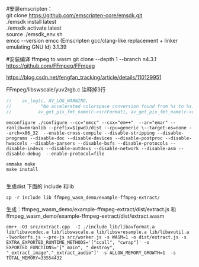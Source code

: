 #安装emscripten：  
git clone https://github.com/emscripten-core/emsdk.git  
./emsdk install latest  
./emsdk activate latest  
source ./emsdk_env.sh  
emcc --version
emcc (Emscripten gcc/clang-like replacement + linker emulating GNU ld) 3.1.39  



#安装编译 ffmpeg to wasm
git clone --depth 1 --branch n4.3.1 https://github.com/FFmpeg/FFmpeg  



https://blog.csdn.net/fengfan_tracking/article/details/110129951

FFmpeg/libswscale/yuv2rgb.c
注释掉3行
``` c
//    av_log(c, AV_LOG_WARNING,
//           "No accelerated colorspace conversion found from %s to %s.\n",
//          av_get_pix_fmt_name(c->srcFormat), av_get_pix_fmt_name(c->dstFormat));
```

``` shell
emconfigure ./configure --cc="emcc" --cxx="em++"  --ar="emar" --ranlib=emranlib --prefix=$(pwd)/dist --cpu=generic \--target-os=none --arch=x86_32  --enable-cross-compile --disable-stripping --disable-programs --disable-doc --disable-devices --disable-postproc --disable-hwaccels --disable-parsers --disable-bsfs --disable-protocols --disable-indevs --disable-outdevs --disable-network --disable-asm --disable-debug  --enable-protocol=file

emmake make 
make install 


```
生成dist 下面的 include 和lib
```shell
cp -r include lib ffmpeg_wasm_demo/example-ffmpeg-extract/

```

生成：ffmpeg_wasm_demo/example-ffmpeg-extract/dist/extract.js   和 ffmpeg_wasm_demo/example-ffmpeg-extract/dist/extract.wasm
```shell
em++ -O3 src/extract.cpp  -I ./include lib/libavformat.a lib/libavcodec.a lib/libswscale.a lib/libswresample.a lib/libavutil.a -lworkerfs.js --pre-js src/worker.js -s WASM=1 -o dist/extract.js -s EXTRA_EXPORTED_RUNTIME_METHODS='["ccall", "cwrap"]' -s EXPORTED_FUNCTIONS='["_main", "_destroy", "_extract_image","_extract_audio"]' -s ALLOW_MEMORY_GROWTH=1  -s TOTAL_MEMORY=33554432
```


